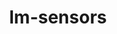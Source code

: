 ---
permalink: /engineering/projects/lm-sensors/
project_link_name: lm-sensors
project_url: n/a
statsAvailable: 'false'
title: lm-sensors
---